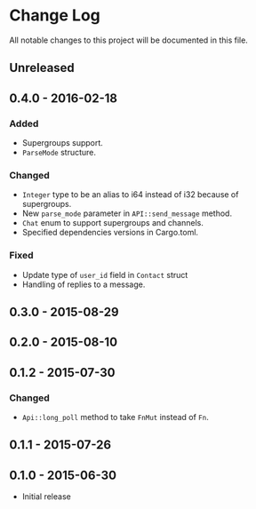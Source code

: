 # Change Log
All notable changes to this project will be documented in this file.

## Unreleased

## 0.4.0 - 2016-02-18

### Added
- Supergroups support.
- `ParseMode` structure.

### Changed
- `Integer` type to be an alias to i64 instead of i32 because of supergroups.
- New `parse_mode` parameter in `API::send_message` method.
- `Chat` enum to support supergroups and channels.
- Specified dependencies versions in Cargo.toml.

### Fixed
- Update type of `user_id` field in `Contact` struct
- Handling of replies to a message.

## 0.3.0 - 2015-08-29

## 0.2.0 - 2015-08-10

## 0.1.2 - 2015-07-30

### Changed
- `Api::long_poll` method to take `FnMut` instead of `Fn`.

## 0.1.1 - 2015-07-26

## 0.1.0 - 2015-06-30

- Initial release
